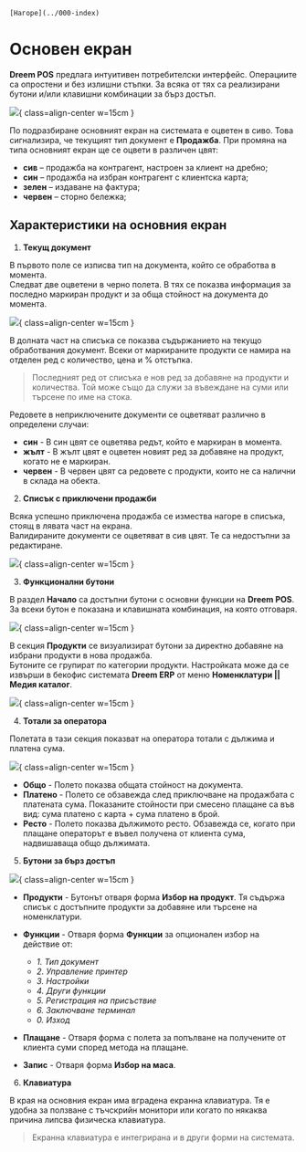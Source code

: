 ```{only} html
[Нагоре](../000-index)
```
# **Основен екран**

**Dreem POS** предлага интуитивен потребителски интерфейс. Операциите са опростени и без излишни стъпки. За всяка от тях са реализирани бутони и/или клавишни комбинации за бърз достъп.  

![](901-main-screen1.png){ class=align-center w=15cm }

По подразбиране основният екран на системата е оцветен в сиво. Това сигнализира, че текущият тип документ е **Продажба**. При промяна на типа основният екран ще се оцвети в различен цвят:  

- **сив** – продажба на контрагент, настроен за клиент на дребно;  
- **син** – продажба на избран контрагент с клиентска карта;  
- **зелен** – издаване на фактура;  
- **червен** – сторно бележка;  

## **Характеристики на основния екран**

1) **Текущ документ** 

В първото поле се изписва тип на документа, който се обработва в момента.  
Следват две оцветени в черно полета. В тях се показва информация за последно маркиран продукт и за обща стойност на документа до момента.  

![](901-main-screen2.png){ class=align-center w=15cm }

В долната част на списъка се показва съдържанието на текущо обработвания документ. Всеки от маркираните продукти се намира на отделен ред с количество, цена и % отстъпка.  

> Последният ред от списъка е нов ред за добавяне на продукти и количества. Той може също да служи за въвеждане на суми или търсене по име на стока.  

Редовете в неприключените документи се оцветяват различно в определени случаи:  

- **син** - В син цвят се оцветява редът, който е маркиран в момента.  
- **жълт** - В жълт цвят е оцветен новият ред за добавяне на продукт, когато не е маркиран.  
- **червен** - В червен цвят са редовете с продукти, които не са налични в склада на обекта.  

2) **Списък с приключени продажби**  

Всяка успешно приключена продажба се измества нагоре в списъка, стоящ в лявата част на екрана.  
Валидираните документи се оцветяват в сив цвят. Те са недостъпни за редактиране.  

![](901-main-screen3.png){ class=align-center w=15cm }

3) **Функционални бутони**  

В раздел **Начало** са достъпни бутони с основни функции на **Dreem POS**.  
За всеки бутон е показана и клавишната комбинация, на която отговаря.   

![](901-main-screen4.png){ class=align-center w=15cm }

В секция **Продукти** се визуализират бутони за директно добавяне на избрани продукти в нова продажба.  
Бутоните се групират по категории продукти. Настройката може да се извърши в бекофис системата **Dreem ERP** от меню **Номенклатури || Медия каталог**.  

![](901-main-screen5.png){ class=align-center w=15cm }

4) **Тотали за оператора**  

Полетата в тази секция показват на оператора тотали с дължима и платена сума.  

![](901-main-screen6.png){ class=align-center w=15cm }

- **Общо** - Полето показва общата стойност на документа.  
- **Платено** - Полето се обзавежда след приключване на продажбата с платената сума. Показаните стойности при смесено плащане са във вид: сума платено с карта + сума платено в брой.   
- **Ресто** - Полето показва дължимото ресто. Обзавежда се, когато при плащане операторът е въвел получена от клиента сума, надвишаваща общо дължимата.  


5) **Бутони за бърз достъп**  

![](901-main-screen7.png){ class=align-center w=15cm }

   - **Продукти** - Бутонът отваря форма **Избор на продукт**. Тя съдържа списък с достъпните продукти за добавяне или търсене на номенклатури.  

   - **Функции** - Отваря форма **Функции** за опционален избор на действие от:  
      - *1. Тип документ*  
      - *2. Управление принтер*    
      - *3. Настройки*  
      - *4. Други функции*  
      - *5. Регистрация на присъствие*  
      - *6. Заключване терминал*  
      - *0. Изход*  

   - **Плащане** - Отваря форма с полета за попълване на получените от клиента суми според метода на плащане.   

   - **Запис** - Отваря форма **Избор на маса**.  

6) **Клавиатура**  

В края на основния екран има вградена екранна клавиатура. Тя е удобна за ползване с тъчскрийн монитори или когато по някаква причина липсва физическа клавиатура.  

> Екранна клавиатура е интегрирана и в други форми на системата.  